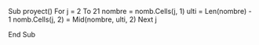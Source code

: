  Sub proyect()
    For j = 2 To 21
  nombre = nomb.Cells(j, 1)
   ulti = Len(nombre) - 1
    nomb.Cells(j, 2) = Mid(nombre, ulti, 2)
    Next j
    
    
End Sub